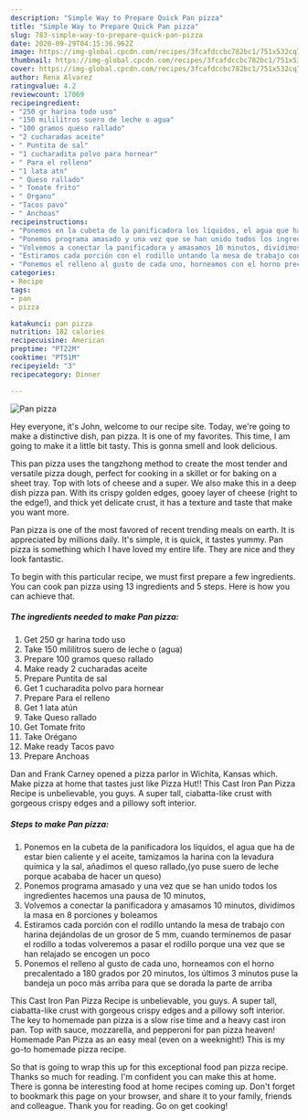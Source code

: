 ```yaml
---
description: "Simple Way to Prepare Quick Pan pizza"
title: "Simple Way to Prepare Quick Pan pizza"
slug: 783-simple-way-to-prepare-quick-pan-pizza
date: 2020-09-29T04:15:36.962Z
image: https://img-global.cpcdn.com/recipes/3fcafdccbc782bc1/751x532cq70/pan-pizza-foto-principal.jpg
thumbnail: https://img-global.cpcdn.com/recipes/3fcafdccbc782bc1/751x532cq70/pan-pizza-foto-principal.jpg
cover: https://img-global.cpcdn.com/recipes/3fcafdccbc782bc1/751x532cq70/pan-pizza-foto-principal.jpg
author: Rena Alvarez
ratingvalue: 4.2
reviewcount: 17069
recipeingredient:
- "250 gr harina todo uso"
- "150 mililitros suero de leche o agua"
- "100 gramos queso rallado"
- "2 cucharadas aceite"
- " Puntita de sal"
- "1 cucharadita polvo para hornear"
- " Para el relleno"
- "1 lata atn"
- " Queso rallado"
- " Tomate frito"
- " Organo"
- "Tacos pavo"
- " Anchoas"
recipeinstructions:
- "Ponemos en la cubeta de la panificadora los líquidos, el agua que ha de estar bien caliente y el aceite, tamizamos la harina con la levadura química y la sal, añadimos el queso rallado,(yo puse suero de leche porque acababa de hacer un queso)"
- "Ponemos programa amasado y una vez que se han unido todos los ingredientes hacemos una pausa de 10 minutos,"
- "Volvemos a conectar la panificadora y amasamos 10 minutos, dividimos la masa en 8 porciones y boleamos"
- "Estiramos cada porción con el rodillo untando la mesa de trabajo con harina dejándolas de un grosor de 5 mm, cuando terminemos de pasar el rodillo a todas volveremos a pasar el rodillo porque una vez que se han relajado se encogen un poco"
- "Ponemos el relleno al gusto de cada uno, horneamos con el horno precalentado a 180 grados por 20 minutos, los últimos 3 minutos puse la bandeja un poco más arriba para que se dorada la parte de arriba"
categories:
- Recipe
tags:
- pan
- pizza

katakunci: pan pizza 
nutrition: 182 calories
recipecuisine: American
preptime: "PT22M"
cooktime: "PT51M"
recipeyield: "3"
recipecategory: Dinner

---
```



![Pan pizza](https://img-global.cpcdn.com/recipes/3fcafdccbc782bc1/751x532cq70/pan-pizza-foto-principal.jpg)

Hey everyone, it's John, welcome to our recipe site. Today, we're going to make a distinctive dish, pan pizza. It is one of my favorites. This time, I am going to make it a little bit tasty. This is gonna smell and look delicious.

This pan pizza uses the tangzhong method to create the most tender and versatile pizza dough, perfect for cooking in a skillet or for baking on a sheet tray. Top with lots of cheese and a super. We also make this in a deep dish pizza pan. With its crispy golden edges, gooey layer of cheese (right to the edge!), and thick yet delicate crust, it has a texture and taste that make you want more.

Pan pizza is one of the most favored of recent trending meals on earth. It is appreciated by millions daily. It's simple, it is quick, it tastes yummy. Pan pizza is something which I have loved my entire life. They are nice and they look fantastic.


To begin with this particular recipe, we must first prepare a few ingredients. You can cook pan pizza using 13 ingredients and 5 steps. Here is how you can achieve that.

<!--inarticleads1-->

##### The ingredients needed to make Pan pizza:

1. Get 250 gr harina todo uso
1. Take 150 mililitros suero de leche o (agua)
1. Prepare 100 gramos queso rallado
1. Make ready 2 cucharadas aceite
1. Prepare  Puntita de sal
1. Get 1 cucharadita polvo para hornear
1. Prepare  Para el relleno
1. Get 1 lata atún
1. Take  Queso rallado
1. Get  Tomate frito
1. Take  Orégano
1. Make ready Tacos pavo
1. Prepare  Anchoas


Dan and Frank Carney opened a pizza parlor in Wichita, Kansas which. Make pizza at home that tastes just like Pizza Hut!! This Cast Iron Pan Pizza Recipe is unbelievable, you guys. A super tall, ciabatta-like crust with gorgeous crispy edges and a pillowy soft interior. 

<!--inarticleads2-->

##### Steps to make Pan pizza:

1. Ponemos en la cubeta de la panificadora los líquidos, el agua que ha de estar bien caliente y el aceite, tamizamos la harina con la levadura química y la sal, añadimos el queso rallado,(yo puse suero de leche porque acababa de hacer un queso)
1. Ponemos programa amasado y una vez que se han unido todos los ingredientes hacemos una pausa de 10 minutos,
1. Volvemos a conectar la panificadora y amasamos 10 minutos, dividimos la masa en 8 porciones y boleamos
1. Estiramos cada porción con el rodillo untando la mesa de trabajo con harina dejándolas de un grosor de 5 mm, cuando terminemos de pasar el rodillo a todas volveremos a pasar el rodillo porque una vez que se han relajado se encogen un poco
1. Ponemos el relleno al gusto de cada uno, horneamos con el horno precalentado a 180 grados por 20 minutos, los últimos 3 minutos puse la bandeja un poco más arriba para que se dorada la parte de arriba


This Cast Iron Pan Pizza Recipe is unbelievable, you guys. A super tall, ciabatta-like crust with gorgeous crispy edges and a pillowy soft interior. The key to homemade pan pizza is a slow rise time and a heavy cast iron pan. Top with sauce, mozzarella, and pepperoni for pan pizza heaven! Homemade Pan Pizza as an easy meal (even on a weeknight!) This is my go-to homemade pizza recipe. 

So that is going to wrap this up for this exceptional food pan pizza recipe. Thanks so much for reading. I'm confident you can make this at home. There is gonna be interesting food at home recipes coming up. Don't forget to bookmark this page on your browser, and share it to your family, friends and colleague. Thank you for reading. Go on get cooking!
